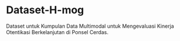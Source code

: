 # Dataset-H-mog
Dataset untuk Kumpulan Data Multimodal untuk Mengevaluasi Kinerja Otentikasi Berkelanjutan di Ponsel Cerdas.
